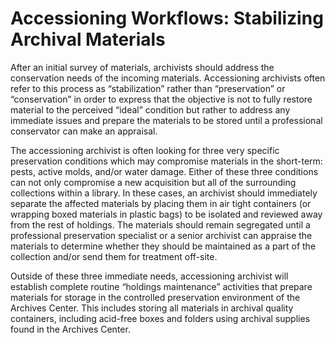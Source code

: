 <h1>Accessioning Workflows: Stabilizing Archival Materials</h1>

<p>After an initial survey of materials, archivists should address the conservation needs of the incoming materials. Accessioning archivists often refer to this process as “stabilization” rather than “preservation” or “conservation” in order to express that the objective is not to fully restore material to the perceived “ideal” condition but rather to address any immediate issues and prepare the materials to be stored until a professional conservator can make an appraisal.</p> 

<p>The accessioning archivist is often looking for three very specific preservation conditions which may compromise materials in the short-term: pests, active molds, and/or water damage. Either of these three conditions can not only compromise a new acquisition but all of the surrounding collections within a library. In these cases, an archivist should immediately separate the affected materials by placing them in air tight containers (or wrapping boxed materials in plastic bags) to be isolated and reviewed away from the rest of holdings. The materials should remain segregated until a professional preservation specialist or a senior archivist can appraise the materials to determine whether they should be maintained as a part of the collection and/or send them for treatment off-site.</p>

<p>Outside of these three immediate needs, accessioning archivist will establish complete routine “holdings maintenance” activities that prepare materials for storage in the controlled preservation environment of the Archives Center. This includes storing all materials in archival quality containers, including acid-free boxes and folders using archival supplies found in the Archives Center.</p>

